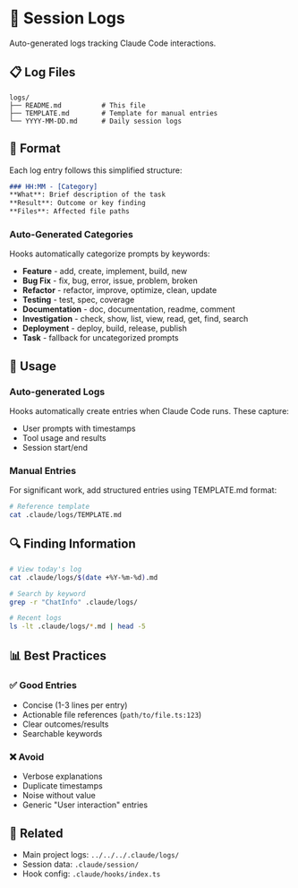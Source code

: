 # 📝 Session Logs

Auto-generated logs tracking Claude Code interactions.

## 📋 Log Files

```
logs/
├── README.md          # This file
├── TEMPLATE.md        # Template for manual entries
└── YYYY-MM-DD.md      # Daily session logs
```

## 🎯 Format

Each log entry follows this simplified structure:

```markdown
### HH:MM - [Category]
**What**: Brief description of the task
**Result**: Outcome or key finding
**Files**: Affected file paths
```

### Auto-Generated Categories
Hooks automatically categorize prompts by keywords:

- **Feature** - add, create, implement, build, new
- **Bug Fix** - fix, bug, error, issue, problem, broken
- **Refactor** - refactor, improve, optimize, clean, update
- **Testing** - test, spec, coverage
- **Documentation** - doc, documentation, readme, comment
- **Investigation** - check, show, list, view, read, get, find, search
- **Deployment** - deploy, build, release, publish
- **Task** - fallback for uncategorized prompts

## 📖 Usage

### Auto-generated Logs
Hooks automatically create entries when Claude Code runs. These capture:
- User prompts with timestamps
- Tool usage and results
- Session start/end

### Manual Entries
For significant work, add structured entries using TEMPLATE.md format:

```bash
# Reference template
cat .claude/logs/TEMPLATE.md
```

## 🔍 Finding Information

```bash
# View today's log
cat .claude/logs/$(date +%Y-%m-%d).md

# Search by keyword
grep -r "ChatInfo" .claude/logs/

# Recent logs
ls -lt .claude/logs/*.md | head -5
```

## 📊 Best Practices

### ✅ Good Entries
- Concise (1-3 lines per entry)
- Actionable file references (`path/to/file.ts:123`)
- Clear outcomes/results
- Searchable keywords

### ❌ Avoid
- Verbose explanations
- Duplicate timestamps
- Noise without value
- Generic "User interaction" entries

## 🔗 Related
- Main project logs: `../../../.claude/logs/`
- Session data: `.claude/session/`
- Hook config: `.claude/hooks/index.ts`
